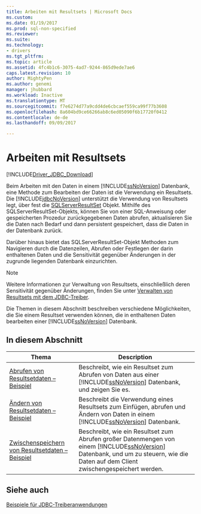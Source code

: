 ```yaml
---
title: Arbeiten mit Resultsets | Microsoft Docs
ms.custom: 
ms.date: 01/19/2017
ms.prod: sql-non-specified
ms.reviewer: 
ms.suite: 
ms.technology:
- drivers
ms.tgt_pltfrm: 
ms.topic: article
ms.assetid: 4fc4b1c6-3075-4ad7-9244-865d9ede7ae6
caps.latest.revision: 10
author: MightyPen
ms.author: genemi
manager: jhubbard
ms.workload: Inactive
ms.translationtype: MT
ms.sourcegitcommit: f7e6274d77a9cdd4de6cbcaef559ca99f77b3608
ms.openlocfilehash: 8a604bd9ce66266ab8c6ed05090f6b17720f0412
ms.contentlocale: de-de
ms.lasthandoff: 09/09/2017

---
```

# <a name="working-with-result-sets"></a>Arbeiten mit Resultsets
[!INCLUDE[Driver_JDBC_Download](../../includes/driver_jdbc_download.md)]

  Beim Arbeiten mit den Daten in einem [!INCLUDE[ssNoVersion](../../includes/ssnoversion_md.md)] Datenbank, eine Methode zum Bearbeiten der Daten ist die Verwendung ein Resultsets. Die [!INCLUDE[jdbcNoVersion](../../includes/jdbcnoversion_md.md)] unterstützt die Verwendung von Resultsets legt, über fest die [SQLServerResultSet](../../connect/jdbc/reference/sqlserverresultset-class.md) Objekt. Mithilfe des SQLServerResultSet-Objekts, können Sie von einer SQL-Anweisung oder gespeicherten Prozedur zurückgegebenen Daten abrufen, aktualisieren Sie die Daten nach Bedarf und dann persistent gespeichert, dass die Daten in der Datenbank zurück.  
  
 Darüber hinaus bietet das SQLServerResultSet-Objekt Methoden zum Navigieren durch die Datenzeilen, Abrufen oder Festlegen der darin enthaltenen Daten und die Sensitivität gegenüber Änderungen in der zugrunde liegenden Datenbank einzurichten.  
  
> [!NOTE]  
>  Weitere Informationen zur Verwaltung von Resultsets, einschließlich deren Sensitivität gegenüber Änderungen, finden Sie unter [Verwalten von Resultsets mit dem JDBC-Treiber](../../connect/jdbc/managing-result-sets-with-the-jdbc-driver.md).  
  
 Die Themen in diesem Abschnitt beschreiben verschiedene Möglichkeiten, die Sie einem Resultset verwenden können, die in enthaltenen Daten bearbeiten einer [!INCLUDE[ssNoVersion](../../includes/ssnoversion_md.md)] Datenbank.  
  
## <a name="in-this-section"></a>In diesem Abschnitt  
  
|Thema|Description|  
|-----------|-----------------|  
|[Abrufen von Resultsetdaten – Beispiel](../../connect/jdbc/retrieving-result-set-data-sample.md)|Beschreibt, wie ein Resultset zum Abrufen von Daten aus einer [!INCLUDE[ssNoVersion](../../includes/ssnoversion_md.md)] Datenbank, und zeigen Sie es.|  
|[Ändern von Resultsetdaten – Beispiel](../../connect/jdbc/modifying-result-set-data-sample.md)|Beschreibt die Verwendung eines Resultsets zum Einfügen, abrufen und Ändern von Daten in einem [!INCLUDE[ssNoVersion](../../includes/ssnoversion_md.md)] Datenbank.|  
|[Zwischenspeichern von Resultsetdaten – Beispiel](../../connect/jdbc/caching-result-set-data-sample.md)|Beschreibt, wie ein Resultset zum Abrufen großer Datenmengen von einem [!INCLUDE[ssNoVersion](../../includes/ssnoversion_md.md)] Datenbank, und um zu steuern, wie die Daten auf dem Client zwischengespeichert werden.|  
  
## <a name="see-also"></a>Siehe auch  
 [Beispiele für JDBC-Treiberanwendungen](../../connect/jdbc/sample-jdbc-driver-applications.md)  
  
  

